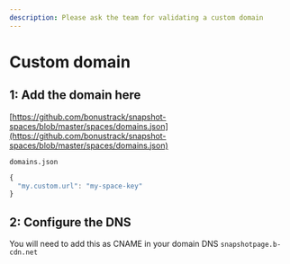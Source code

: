 ```yaml
---
description: Please ask the team for validating a custom domain
---
```


# Custom domain

## **1: Add the domain here**

[https://github.com/bonustrack/snapshot-spaces/blob/master/spaces/domains.json](https://github.com/bonustrack/snapshot-spaces/blob/master/spaces/domains.json)

`domains.json`

```javascript
{
  "my.custom.url": "my-space-key"
}
```

## **2: Configure the DNS**

You will need to add this as CNAME in your domain DNS `snapshotpage.b-cdn.net`

